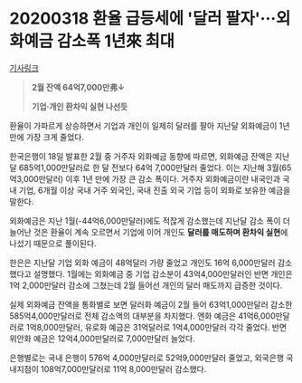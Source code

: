 # 20200318 환율 급등세에 '달러 팔자'···외화예금 감소폭 1년來 최대

[기사링크](<https://news.naver.com/main/read.nhn?mode=LS2D&mid=shm&sid1=101&sid2=259&oid=011&aid=0003711691>)



> **2월 잔액 64억7,000만弗↓**
>
> **기업·개인 환차익 실현 나선듯**



  환율이 가파르게 상승하면서 기업과 개인이 일제히 달러를 팔아 지난달 외화예금이 1년 만에 가장 크게 줄었다.



한국은행이 18일 발표한 2월 중 거주자 외화예금 동향에 따르면, 외화예금 잔액은 지난달 685억1,000만달러로 한 달 전보다 64억 7,000만달러 줄었다. 이는 지난해 3월(65억3,000만달러) 이후 1년 만에 가장 큰 감소 폭이다. 거주자 외화예금이란 내국인과 국내 기업, 6개월 이상 국내 거주 외국인, 국내 진출 외국 기업 등이 외화로 보유한 예금을 말한다.



외화예금은 지난 1월(-44억6,000만달러)에도 적잖게 감소했는데 지난달 감소 폭이 더 늘어난 것은 환율이 계속 오르면서 기업에 이어 개인도 **달러를 매도하며 환차익 실현**에 나섰기 때문으로 풀이된다.



한은은 지난달 기업 외화 예금이 48억달러 가량 줄었고 개인도 16억 6,000만달러 감소했다고 설명했다. 1월에는 외화예금 중 기업 감소분이 43억4,000만달러인 반면 개인은 1억 2,000만달러 감소에 그쳤는데 2월 들어선 개인의 달러 매도까지 급증한 것이다.



실제 외화예금 잔액을 통화별로 보면 달러화 예금이 2월 들어 63억1,000만달러 감소한 585억4,000만달러로 전체 감소액의 대부분을 차지했다. 엔화 예금은 41억6,000만달러로 1억8,000만달러, 유로화 예금은 31억달러로 1억4,000만달러 각각 줄었다. 반면 위안화 예금은 12억4,000만달러로 7,000만달러 늘었다.



은행별로는 국내 은행이 576억 4,000만달러로 52억9,000만달러 줄었고, 외국은행 국내지점이 108억7,000만달러로 11억 8,000만달러 감소했다.  